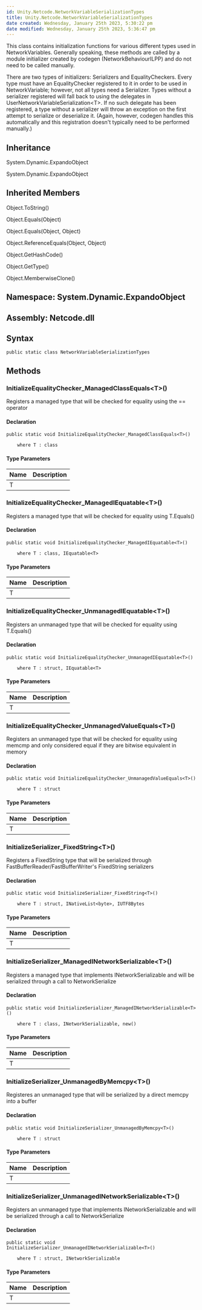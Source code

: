 ```yaml
---
id: Unity.Netcode.NetworkVariableSerializationTypes
title: Unity.Netcode.NetworkVariableSerializationTypes
date created: Wednesday, January 25th 2023, 5:30:22 pm
date modified: Wednesday, January 25th 2023, 5:36:47 pm
---
```


<div class="markdown level0 summary">
This class contains initialization functions for various different types used in NetworkVariables. Generally speaking, these methods are called by a module initializer created by codegen (NetworkBehaviourILPP) and do not need to be called manually.

There are two types of initializers: Serializers and EqualityCheckers. Every type must have an EqualityChecker registered to it in order to be used in NetworkVariable; however, not all types need a Serializer. Types without a serializer registered will fall back to using the delegates in UserNetworkVariableSerialization\<T\>. If no such delegate has been registered, a type without a serializer will throw an exception on the first attempt to serialize or deserialize it. (Again, however, codegen handles this automatically and this registration doesn't typically need to be performed manually.)

</div>

<div class="markdown level0 conceptual">

</div>

<div class="inheritance">

## Inheritance

<div class="level0">

System.Dynamic.ExpandoObject

</div>

<div class="level1">

System.Dynamic.ExpandoObject

</div>

</div>

<div class="inheritedMembers">

## Inherited Members

<div>

Object.ToString()

</div>

<div>

Object.Equals(Object)

</div>

<div>

Object.Equals(Object, Object)

</div>

<div>

Object.ReferenceEquals(Object, Object)

</div>

<div>

Object.GetHashCode()

</div>

<div>

Object.GetType()

</div>

<div>

Object.MemberwiseClone()

</div>

</div>

## **Namespace**: System.Dynamic.ExpandoObject

## **Assembly**: Netcode.dll

## Syntax

``` lang-csharp
public static class NetworkVariableSerializationTypes
```

## Methods

### InitializeEqualityChecker_ManagedClassEquals\<T\>()

<div class="markdown level1 summary">

Registers a managed type that will be checked for equality using the == operator

</div>

<div class="markdown level1 conceptual">

</div>

#### Declaration

``` lang-csharp
public static void InitializeEqualityChecker_ManagedClassEquals<T>()

    where T : class
```

#### Type Parameters

| Name | Description |
|------|-------------|
| T    |             |

### InitializeEqualityChecker_ManagedIEquatable\<T\>()

<div class="markdown level1 summary">

Registers a managed type that will be checked for equality using T.Equals()

</div>

<div class="markdown level1 conceptual">

</div>

#### Declaration

``` lang-csharp
public static void InitializeEqualityChecker_ManagedIEquatable<T>()

    where T : class, IEquatable<T>
```

#### Type Parameters

| Name | Description |
|------|-------------|
| T    |             |

### InitializeEqualityChecker_UnmanagedIEquatable\<T\>()

<div class="markdown level1 summary">

Registers an unmanaged type that will be checked for equality using T.Equals()
</div>

<div class="markdown level1 conceptual">

</div>

#### Declaration

``` lang-csharp
public static void InitializeEqualityChecker_UnmanagedIEquatable<T>()

    where T : struct, IEquatable<T>
```

#### Type Parameters

| Name | Description |
|------|-------------|
| T    |             |

### InitializeEqualityChecker_UnmanagedValueEquals\<T\>()

<div class="markdown level1 summary">

Registers an unmanaged type that will be checked for equality using memcmp and only considered equal if they are bitwise equivalent in memory

</div>

<div class="markdown level1 conceptual">

</div>

#### Declaration

``` lang-csharp
public static void InitializeEqualityChecker_UnmanagedValueEquals<T>()

    where T : struct
```

#### Type Parameters

| Name | Description |
|------|-------------|
| T    |             |

### InitializeSerializer_FixedString\<T\>()

<div class="markdown level1 summary">

Registers a FixedString type that will be serialized through FastBufferReader/FastBufferWriter's FixedString serializers

</div>

<div class="markdown level1 conceptual">

</div>

#### Declaration

``` lang-csharp
public static void InitializeSerializer_FixedString<T>()

    where T : struct, INativeList<byte>, IUTF8Bytes
```

#### Type Parameters

| Name | Description |
|------|-------------|
| T    |             |

### InitializeSerializer_ManagedINetworkSerializable\<T\>()

<div class="markdown level1 summary">

Registers a managed type that implements INetworkSerializable and will be serialized through a call to NetworkSerialize

</div>

<div class="markdown level1 conceptual">

</div>

#### Declaration

``` lang-csharp
public static void InitializeSerializer_ManagedINetworkSerializable<T>()

    where T : class, INetworkSerializable, new()
```

#### Type Parameters

| Name | Description |
|------|-------------|
| T    |             |

### InitializeSerializer_UnmanagedByMemcpy\<T\>()

<div class="markdown level1 summary">

Registeres an unmanaged type that will be serialized by a direct memcpy into a buffer

</div>

<div class="markdown level1 conceptual">

</div>

#### Declaration

``` lang-csharp
public static void InitializeSerializer_UnmanagedByMemcpy<T>()

    where T : struct
```

#### Type Parameters

| Name | Description |
|------|-------------|
| T    |             |

### InitializeSerializer_UnmanagedINetworkSerializable\<T\>()

<div class="markdown level1 summary">

Registers an unmanaged type that implements INetworkSerializable and will be serialized through a call to NetworkSerialize

</div>

<div class="markdown level1 conceptual">

</div>

#### Declaration

``` lang-csharp
public static void InitializeSerializer_UnmanagedINetworkSerializable<T>()

    where T : struct, INetworkSerializable
```

#### Type Parameters

| Name | Description |
|------|-------------|
| T    |             |
